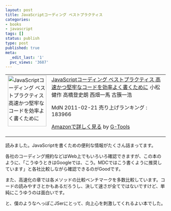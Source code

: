 ```yaml
---
layout: post
title: JavaScriptコーディング ベストプラクティス
categories:
- books
- javascript
tags: []
status: publish
type: post
published: true
meta:
  _edit_last: '1'
  pvc_views: '3687'
---
```

<table border="0" cellpadding="5">
<tbody>
<tr>
<td valign="top"><a href="http://www.amazon.co.jp/exec/obidos/ASIN/4844361791/warikiru-22/ref=nosim/" target="_blank"><img class="fig" src="http://ecx.images-amazon.com/images/I/41U89m7NWXL._SL160_.jpg" border="0" alt="JavaScriptコーディング ベストプラクティス 高速かつ堅牢なコードを効率よく書くために" width="121" height="160" /></a></td>
<td valign="top"><span><a href="http://www.amazon.co.jp/JavaScript%E3%82%B3%E3%83%BC%E3%83%87%E3%82%A3%E3%83%B3%E3%82%B0-%E3%83%99%E3%82%B9%E3%83%88%E3%83%97%E3%83%A9%E3%82%AF%E3%83%86%E3%82%A3%E3%82%B9-%E9%AB%98%E9%80%9F%E3%81%8B%E3%81%A4%E5%A0%85%E7%89%A2%E3%81%AA%E3%82%B3%E3%83%BC%E3%83%89%E3%82%92%E5%8A%B9%E7%8E%87%E3%82%88%E3%81%8F%E6%9B%B8%E3%81%8F%E3%81%9F%E3%82%81%E3%81%AB-%E5%B0%8F%E6%9D%BE%E5%81%A5%E4%BD%9C/dp/4844361791%3FSubscriptionId%3D15SMZCTB9V8NGR2TW082%26tag%3Dwarikiru-22%26linkCode%3Dxm2%26camp%3D2025%26creative%3D165953%26creativeASIN%3D4844361791" target="_blank">JavaScriptコーディング ベストプラクティス
高速かつ堅牢なコードを効率よく書くために</a><img style="border: none;" src="http://www.assoc-amazon.jp/e/ir?t=warikiru-22&amp;l=ur2&amp;o=9" alt="" width="1" height="1" />
小松健作 高橋登史朗 西畑一馬 古籏一浩 </span>&nbsp;

<span>MdN  2011-02-21
売り上げランキング : 183966</span>

<span><a href="http://www.amazon.co.jp/JavaScript%E3%82%B3%E3%83%BC%E3%83%87%E3%82%A3%E3%83%B3%E3%82%B0-%E3%83%99%E3%82%B9%E3%83%88%E3%83%97%E3%83%A9%E3%82%AF%E3%83%86%E3%82%A3%E3%82%B9-%E9%AB%98%E9%80%9F%E3%81%8B%E3%81%A4%E5%A0%85%E7%89%A2%E3%81%AA%E3%82%B3%E3%83%BC%E3%83%89%E3%82%92%E5%8A%B9%E7%8E%87%E3%82%88%E3%81%8F%E6%9B%B8%E3%81%8F%E3%81%9F%E3%82%81%E3%81%AB-%E5%B0%8F%E6%9D%BE%E5%81%A5%E4%BD%9C/dp/4844361791%3FSubscriptionId%3D15SMZCTB9V8NGR2TW082%26tag%3Dwarikiru-22%26linkCode%3Dxm2%26camp%3D2025%26creative%3D165953%26creativeASIN%3D4844361791" target="_blank">Amazonで詳しく見る</a></span> <span>by <a href="http://www.goodpic.com/mt/aws/index.html">G-Tools</a></span></td>
</tr>
</tbody>
</table>
読みました。JavaScriptを書くための便利な情報がたくさん詰まってます。

各社のコーディング規約などはWeb上でもいろいろ確認できますが、この本のように、「こうゆうときはGoogleでは、こう。MDCではこう書くように推奨しています」と各社比較しながら確認できるのがGoodです。

また、高速化の章では各メソッドの比較ベンチマークを多数比較しています。コードの読みやすさとかもあるだろうし、決して速さが全てではないですけど、単純にこうゆうのは面白いです。

と、僕のようなへっぽこJSerにとって、向上心を刺激してくれるよい本でした。
